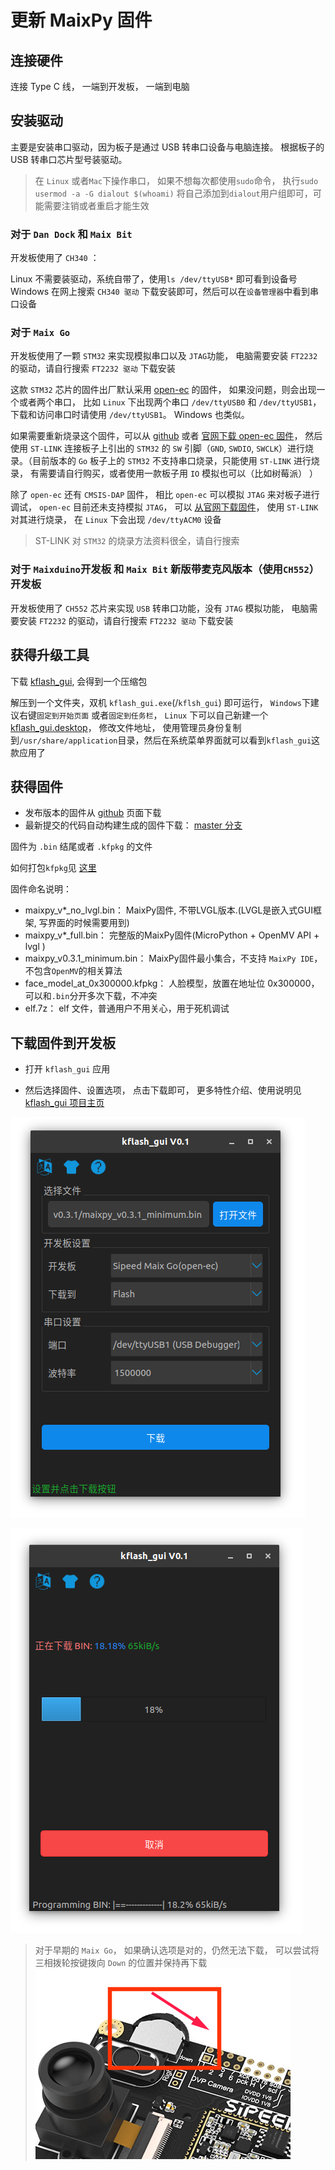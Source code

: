 更新 MaixPy 固件
===========



## 连接硬件

连接 Type C 线， 一端到开发板， 一端到电脑

## 安装驱动

主要是安装串口驱动，因为板子是通过 USB 转串口设备与电脑连接。
根据板子的 USB 转串口芯片型号装驱动。

> 在 `Linux` 或者`Mac`下操作串口， 如果不想每次都使用`sudo`命令， 执行`sudo usermod -a -G dialout $(whoami)` 将自己添加到`dialout`用户组即可，可能需要注销或者重启才能生效


### 对于 `Dan Dock` 和 `Maix Bit`

开发板使用了 `CH340` ：

Linux 不需要装驱动，系统自带了，使用`ls /dev/ttyUSB*` 即可看到设备号
Windows 在网上搜索 `CH340 驱动` 下载安装即可，然后可以在`设备管理器`中看到串口设备



### 对于 `Maix Go`

开发板使用了一颗 `STM32` 来实现模拟串口以及 `JTAG`功能， 电脑需要安装 `FT2232` 的驱动，请自行搜索 `FT2232 驱动` 下载安装

这款 `STM32` 芯片的固件出厂默认采用 [open-ec](https://github.com/sipeed/open-ec) 的固件， 如果没问题，则会出现一个或者两个串口， 比如 `Linux` 下出现两个串口 `/dev/ttyUSB0` 和 `/dev/ttyUSB1`， 下载和访问串口时请使用 `/dev/ttyUSB1`。 Windows 也类似。

如果需要重新烧录这个固件，可以从 [github](https://github.com/sipeed/open-ec/releases) 或者 [官网下载 open-ec 固件](http://dl.sipeed.com/MAIX/tools/flash-zero.bin)， 然后使用 `ST-LINK` 连接板子上引出的 `STM32` 的 `SW` 引脚（`GND`, `SWDIO`, `SWCLK`）进行烧录。（目前版本的 `Go` 板子上的 `STM32` 不支持串口烧录，只能使用 `ST-LINK` 进行烧录， 有需要请自行购买，或者使用一款板子用 `IO` 模拟也可以（比如树莓派） ）

除了 `open-ec` 还有 `CMSIS-DAP` 固件， 相比 `open-ec` 可以模拟 `JTAG` 来对板子进行调试， `open-ec` 目前还未支持模拟 `JTAG`， 可以 [从官网下载固件](http://dl.sipeed.com/MAIX/tools/maix_go_cmsisdap_new.hex)， 使用 `ST-LINK` 对其进行烧录， 在 `Linux` 下会出现 `/dev/ttyACM0` 设备

> ST-LINK 对 `STM32` 的烧录方法资料很全，请自行搜索


### 对于 `Maixduino`开发板 和 `Maix Bit` 新版带麦克风版本（使用`CH552`） 开发板

开发板使用了 `CH552` 芯片来实现 `USB` 转串口功能，没有 `JTAG` 模拟功能， 电脑需要安装 `FT2232` 的驱动，请自行搜索 `FT2232 驱动` 下载安装




## 获得升级工具

下载 [kflash_gui](https://github.com/sipeed/kflash_gui/releases), 会得到一个压缩包

解压到一个文件夹，双机 `kflash_gui.exe`(/`kflsh_gui`) 即可运行， `Windows`下建议右键`固定到开始页面` 或者`固定到任务栏`， `Linux` 下可以自己新建一个[kflash_gui.desktop](https://github.com/sipeed/kflash_gui/blob/master/kflash_gui.desktop)， 修改文件地址， 使用管理员身份复制到`/usr/share/application`目录，然后在系统菜单界面就可以看到`kflash_gui`这款应用了


## 获得固件

* 发布版本的固件从 [github](https://github.com/sipeed/MaixPy/releases) 页面下载
* 最新提交的代码自动构建生成的固件下载： [master 分支](http://dl.sipeed.com/MAIX/MaixPy/release/master/)



固件为 `.bin` 结尾或者 `.kfpkg` 的文件

如何打包`kfpkg`见 [这里](http://blog.sipeed.com/p/390.html)

固件命名说明：

* maixpy_v*_no_lvgl.bin： MaixPy固件, 不带LVGL版本.(LVGL是嵌入式GUI框架, 写界面的时候需要用到)
* maixpy_v*_full.bin： 完整版的MaixPy固件(MicroPython + OpenMV API + lvgl )
* maixpy_v0.3.1_minimum.bin： MaixPy固件最小集合，不支持 `MaixPy IDE`， 不包含`OpenMV`的相关算法
* face_model_at_0x300000.kfpkg： 人脸模型，放置在地址位 0x300000， 可以和`.bin`分开多次下载，不冲突
* elf.7z： elf 文件，普通用户不用关心，用于死机调试



## 下载固件到开发板

* 打开 `kflash_gui` 应用

* 然后选择固件、设置选项， 点击下载即可， 更多特性介绍、使用说明见[kflash_gui 项目主页](https://github.com/sipeed/kflash_gui)

![](../../assets/kflash_gui_screenshot_1.png)

![](../../assets/kflash_gui_screenshot_download.png)




> 对于早期的 `Maix Go`， 如果确认选项是对的，仍然无法下载， 可以尝试将三相拨轮按键拨向 `Down` 的位置并保持再下载
![Go Key Down](../../assets/Go_Key_Down.png)



